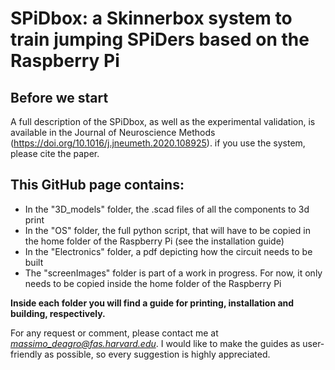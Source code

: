 # SPiDbox: a Skinnerbox system to train jumping SPiDers based on the Raspberry Pi

## Before we start
A full description of the SPiDbox, as well as the experimental validation, is available in the Journal of Neuroscience Methods (https://doi.org/10.1016/j.jneumeth.2020.108925). if you use the system, please cite the paper.

## This GitHub page contains:
* In the "3D_models" folder, the .scad files of all the components to 3d print
* In the "OS" folder, the full python script, that will have to be copied in the home folder of the Raspberry Pi (see the installation guide)
* In the "Electronics" folder, a pdf depicting how the circuit needs to be built
* The "screenImages" folder is part of a work in progress. For now, it only needs to be copied inside the home folder of the Raspberry Pi

**Inside each folder you will find a guide for printing, installation and building, respectively.**

For any request or comment, please contact me at *massimo_deagro@fas.harvard.edu*. I would like to make the guides as user-friendly as possible, so every suggestion is highly appreciated.
